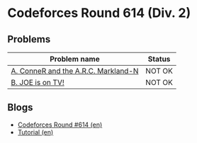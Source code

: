 # Codeforces Round 614 (Div. 2)

## Problems

|Problem name|Status|
|------------|---------|
| [A. ConneR and the A.R.C. Markland-N](problems/A._ConneR_and_the_A.R.C._Markland-N.md)|NOT OK|
| [B. JOE is on TV!](problems/B._JOE_is_on_TV!.md)|NOT OK|
## Blogs

- [Codeforces Round #614 (en)](blogs/Codeforces_Round_614_(en).md)
- [Tutorial (en)](blogs/Tutorial_(en).md)
